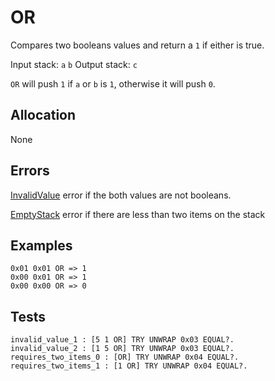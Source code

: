 # OR

Compares two booleans values and return a `1` if either is true.

Input stack: `a` `b`
Output stack: `c`

`OR` will push `1` if `a` or `b` is `1`, otherwise it will push `0`.

## Allocation

None

## Errors

[InvalidValue](./ERRORS/InvalidValue.md) error if the both values are not booleans.

[EmptyStack](./ERRORS/EmptyStack.md) error if there are less than two items on the stack

## Examples

```
0x01 0x01 OR => 1
0x00 0x01 OR => 1
0x00 0x00 OR => 0
```

## Tests

```test
invalid_value_1 : [5 1 OR] TRY UNWRAP 0x03 EQUAL?.
invalid_value_2 : [1 5 OR] TRY UNWRAP 0x03 EQUAL?.
requires_two_items_0 : [OR] TRY UNWRAP 0x04 EQUAL?.
requires_two_items_1 : [1 OR] TRY UNWRAP 0x04 EQUAL?.
```
